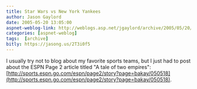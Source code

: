 ```yaml
---
title: Star Wars vs New York Yankees
author: Jason Gaylord
date: 2005-05-20 13:05:00
aspnet-weblog-link: http://weblogs.asp.net/jgaylord/archive/2005/05/20/408120.aspx
categories: [aspnet-weblog]
tags:  [archive]
bitly: https://jasong.us/2T3i0f5
---
```


I usually try not to blog about my favorite sports teams, but I just had to post about the ESPN Page 2 article titled "A tale of two empires": [http://sports.espn.go.com/espn/page2/story?page=bakay/050518](http://sports.espn.go.com/espn/page2/story?page=bakay/050518).